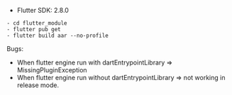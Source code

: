 - Flutter SDK: 2.8.0

```
- cd flutter_module
- flutter pub get
- flutter build aar --no-profile
```

Bugs:
- When flutter engine run with dartEntrypointLibrary => MissingPluginException
- When flutter engine run without dartEntrypointLibrary => not working in release mode.
